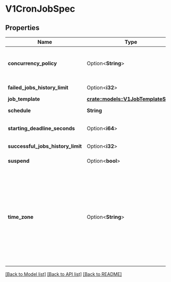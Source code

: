 # V1CronJobSpec

## Properties

Name | Type | Description | Notes
------------ | ------------- | ------------- | -------------
**concurrency_policy** | Option<**String**> | Specifies how to treat concurrent executions of a Job. Valid values are:  - \"Allow\" (default): allows CronJobs to run concurrently; - \"Forbid\": forbids concurrent runs, skipping next run if previous run hasn't finished yet; - \"Replace\": cancels currently running job and replaces it with a new one | [optional]
**failed_jobs_history_limit** | Option<**i32**> | The number of failed finished jobs to retain. Value must be non-negative integer. Defaults to 1. | [optional]
**job_template** | [**crate::models::V1JobTemplateSpec**](v1.JobTemplateSpec.md) |  | 
**schedule** | **String** | The schedule in Cron format, see https://en.wikipedia.org/wiki/Cron. | 
**starting_deadline_seconds** | Option<**i64**> | Optional deadline in seconds for starting the job if it misses scheduled time for any reason.  Missed jobs executions will be counted as failed ones. | [optional]
**successful_jobs_history_limit** | Option<**i32**> | The number of successful finished jobs to retain. Value must be non-negative integer. Defaults to 3. | [optional]
**suspend** | Option<**bool**> | This flag tells the controller to suspend subsequent executions, it does not apply to already started executions.  Defaults to false. | [optional]
**time_zone** | Option<**String**> | The time zone name for the given schedule, see https://en.wikipedia.org/wiki/List_of_tz_database_time_zones. If not specified, this will default to the time zone of the kube-controller-manager process. The set of valid time zone names and the time zone offset is loaded from the system-wide time zone database by the API server during CronJob validation and the controller manager during execution. If no system-wide time zone database can be found a bundled version of the database is used instead. If the time zone name becomes invalid during the lifetime of a CronJob or due to a change in host configuration, the controller will stop creating new new Jobs and will create a system event with the reason UnknownTimeZone. More information can be found in https://kubernetes.io/docs/concepts/workloads/controllers/cron-jobs/#time-zones | [optional]

[[Back to Model list]](../README.md#documentation-for-models) [[Back to API list]](../README.md#documentation-for-api-endpoints) [[Back to README]](../README.md)


